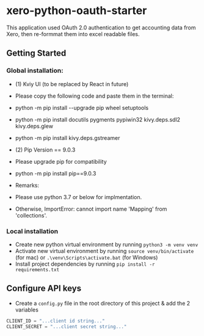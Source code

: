 # xero-python-oauth-starter

This application used OAuth 2.0 authentication to get accounting data from Xero, then re-formmat them into excel readable files.

## Getting Started
### Global installation: 
* (1) Kviy UI (to be replaced by React in future)
* Please copy the following code and paste them in the terminal:
* python -m pip install --upgrade pip wheel setuptools
* python -m pip install docutils pygments pypiwin32 kivy.deps.sdl2 kivy.deps.glew
* python -m pip install kivy.deps.gstreamer

* (2) Pip Version == 9.0.3
* Please upgrade pip for compatibility
* python -m pip install pip==9.0.3 

* Remarks:
* Please use python 3.7 or below for implmentation.
* Otherwise, ImportError: cannot import name 'Mapping' from 'collections'.


### Local installation
* Create new python virtual environment by running `python3 -m venv venv`
* Activate new virtual environment by running `source venv/bin/activate` (for mac) or `.\venv\Scripts\activate.bat` (for Windows)
* Install project dependencies by running `pip install -r requirements.txt`


## Configure API keys
* Create a `config.py` file in the root directory of this project & add the 2 variables
```python
CLIENT_ID = "...client id string..."
CLIENT_SECRET = "...client secret string..."
```

